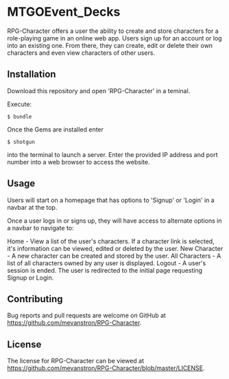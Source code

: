 # MTGOEvent_Decks

RPG-Character offers a user the ability to create and store characters for a role-playing game in an online web app.  Users sign up for an account or log into an existing one.  From there, they can create, edit or delete their own characters and even view characters of other users.

## Installation

Download this repository and open 'RPG-Character' in a teminal.

Execute:

    $ bundle

Once the Gems are installed enter

    $ shotgun

into the terminal to launch a server.  Enter the provided IP address and port number into a web browser to access the website.

## Usage

Users will start on a homepage that has options to 'Signup' or 'Login' in a navbar at the top.

Once a user logs in or signs up, they will have access to alternate options in a navbar to navigate to:

  Home - View a list of the user's characters.  If a character link is selected, it's information can be viewed, edited or deleted by the user.
  New Character - A new character can be created and stored by the user.
  All Characters - A list of all characters owned by any user is displayed.
  Logout - A user's session is ended.  The user is redirected to the initial page requesting Signup or Login.

## Contributing

Bug reports and pull requests are welcome on GitHub at https://github.com/mevanstron/RPG-Character.

## License

The license for RPG-Character can be viewed at https://github.com/mevanstron/RPG-Character/blob/master/LICENSE.

